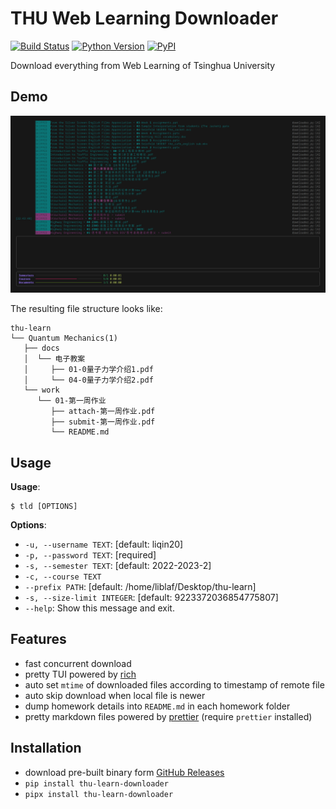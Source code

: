 # THU Web Learning Downloader

[![Build Status](https://img.shields.io/github/actions/workflow/status/liblaf/thu-learn-downloader/ci.yaml)](https://github.com/liblaf/thu-learn-downloader/actions/workflows/ci.yaml)
[![Python Version](https://img.shields.io/pypi/pyversions/thu-learn-downloader)](https://pypi.org/project/thu-learn-downloader/)
[![PyPI](https://img.shields.io/pypi/v/thu-learn-downloader)](https://pypi.org/project/thu-learn-downloader/)

Download everything from Web Learning of Tsinghua University

## Demo

![Demo](https://github.com/liblaf/thu-learn-downloader/raw/assets/demo.png)

The resulting file structure looks like:

```
thu-learn
└── Quantum Mechanics(1)
   ├── docs
   │  └── 电子教案
   │     ├── 01-0量子力学介绍1.pdf
   │     └── 04-0量子力学介绍2.pdf
   └── work
      └── 01-第一周作业
         ├── attach-第一周作业.pdf
         ├── submit-第一周作业.pdf
         └── README.md
```

## Usage

**Usage**:

```console
$ tld [OPTIONS]
```

**Options**:

- `-u, --username TEXT`: [default: liqin20]
- `-p, --password TEXT`: [required]
- `-s, --semester TEXT`: [default: 2022-2023-2]
- `-c, --course TEXT`
- `--prefix PATH`: [default: /home/liblaf/Desktop/thu-learn]
- `-s, --size-limit INTEGER`: [default: 9223372036854775807]
- `--help`: Show this message and exit.

## Features

- fast concurrent download
- pretty TUI powered by [rich](https://github.com/Textualize/rich)
- auto set `mtime` of downloaded files according to timestamp of remote file
- auto skip download when local file is newer
- dump homework details into `README.md` in each homework folder
- pretty markdown files powered by [prettier](https://prettier.io) (require `prettier` installed)

## Installation

- download pre-built binary form [GitHub Releases](https://github.com/liblaf/thu-learn-downloader/releases)
- `pip install thu-learn-downloader`
- `pipx install thu-learn-downloader`
